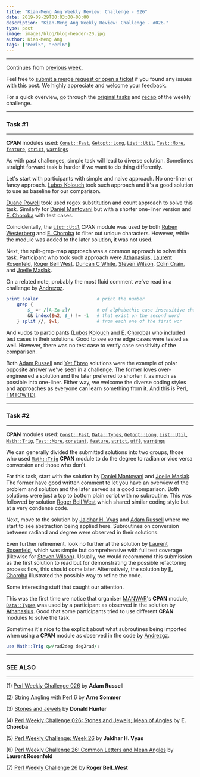 ```yaml
---
title: "Kian-Meng Ang Weekly Review: Challenge - 026"
date: 2019-09-29T00:03:00+00:00
description: "Kian-Meng Ang Weekly Review: Challenge - #026."
type: post
image: images/blog/blog-header-20.jpg
author: Kian-Meng Ang
tags: ["Perl5", "Perl6"]
---
```

***
Continues from [previous week](/blog/review-challenge-025/).

Feel free to [submit a merge request or open a ticket](https://github.com/manwar/perlweeklychallenge) if you found any issues with this post. We highly appreciate and welcome your feedback.

For a quick overview, go through the [original tasks](/blog/perl-weekly-challenge-026/) and [recap](/blog/recap-challenge-026/) of the weekly challenge.

***
### Task #1
***

**CPAN** modules used: [`Const::Fast`](https://metacpan.org/pod/Const::Fast), [`Getopt::Long`](https://metacpan.org/pod/Getopt::Long), [`List::Util`](https://metacpan.org/pod/List::Util), [`Test::More`](https://metacpan.org/pod/Test::More), [`feature`](https://metacpan.org/pod/feature), [`strict`](https://metacpan.org/pod/strict), [`warnings`](https://metacpan.org/pod/warnings)

As with past challenges, simple task will lead to diverse solution. Sometimes straight forward task is harder if we want to do thing differently.

Let's start with participants with simple and naive approach. No one-liner or fancy approach. [Lubos Kolouch](https://github.com/manwar/perlweeklychallenge-club/blob/master/challenge-026/lubos-kolouch/perl5/ch-1.pl) took such approach and it's a good solution to use as baseline for our comparison.

[Duane Powell](https://github.com/manwar/perlweeklychallenge-club/blob/master/challenge-026/duane-powell/perl5/ch-1.pl) took used regex substitution and count approach to solve this task. Similarly for [Daniel Mantovani](https://github.com/manwar/perlweeklychallenge-club/blob/master/challenge-026/daniel-mantovani/perl5/ch-1.pl) but with a shorter one-liner version and [E. Choroba](https://github.com/manwar/perlweeklychallenge-club/blob/master/challenge-026/e-choroba/perl5/ch-1.pl) with test cases.

Coincidentally, the [`List::Util`](https://metacpan.org/pod/List::Util) CPAN module was used by both [Ruben Westerberg](https://github.com/manwar/perlweeklychallenge-club/blob/master/challenge-026/ruben-westerberg/perl5/ch-1.pl) and [E. Choroba](https://github.com/manwar/perlweeklychallenge-club/blob/master/challenge-026/e-choroba/perl5/ch-1.pl) to filter out unique characters. However, while the module was added to the later solution, it was not used.

Next, the split-grep-map approach was a common approach to solve this task. Participant who took such approach were [Athanasius](https://github.com/manwar/perlweeklychallenge-club/blob/master/challenge-026/athanasius/perl5/ch-1.pl), [Laurent Rosenfeld](https://github.com/manwar/perlweeklychallenge-club/blob/master/challenge-026/laurent-rosenfeld/perl5/ch-1.pl), [Roger Bell West](https://github.com/manwar/perlweeklychallenge-club/blob/master/challenge-026/roger-bell-west/perl5/ch-1.pl), [Duncan C White](https://github.com/manwar/perlweeklychallenge-club/blob/master/challenge-026/duncan-c-white/perl5/ch-1.pl), [Steven Wilson](https://github.com/manwar/perlweeklychallenge-club/blob/master/challenge-026/steven-wilson/perl5/ch-1.pl), [Colin Crain](https://github.com/manwar/perlweeklychallenge-club/blob/master/challenge-026/colin-crain/perl5/ch-1.pl), and [Joelle Maslak](https://github.com/manwar/perlweeklychallenge-club/blob/master/challenge-026/joelle-maslak/perl5/ch-1.pl).

On a related note, probably the most fluid comment we've read in a challenge by [Andrezgz](https://github.com/manwar/perlweeklychallenge-club/blob/master/challenge-026/andrezgz/perl5/ch-1.pl).

```perl
print scalar                      # print the number
    grep {
        $_ =~ /[A-Za-z]/          # of alphabethic case insensitive characters
        && index($w2, $_) != -1   # that exist on the second word
    } split //, $w1;              # from each one of the first wor
```

And kudos to participants ([Lubos Kolouch](https://github.com/manwar/perlweeklychallenge-club/blob/master/challenge-026/lubos-kolouch/perl5/ch-1.pl) and [E. Choroba](https://github.com/manwar/perlweeklychallenge-club/blob/master/challenge-026/e-choroba/perl5/ch-1.pl)) who included test cases in their solutions. Good to see some edge cases were tested as well. However, there was no test case to verify case sensitivity of the comparison.

Both [Adam Russell](https://github.com/manwar/perlweeklychallenge-club/blob/master/challenge-026/adam-russell/perl5/ch-1.pl) and [Yet Ebreo](https://github.com/manwar/perlweeklychallenge-club/blob/master/challenge-026/yet-ebreo/perl5/ch-1.pl) solutions were the example of polar opposite answer we've seen in a challenge. The former loves over-engineered a solution and the later preferred to shorten it as much as possible into one-liner. Either way, we welcome the diverse coding styles and approaches as everyone can learn something from it. And this is Perl, [TMTOWTDI](https://en.wikipedia.org/wiki/There%27s_more_than_one_way_to_do_it).


***
### Task #2
***

**CPAN** modules used: [`Const::Fast`](https://metacpan.org/pod/Const::Fast), [`Data::Types`](https://metacpan.org/pod/Data::Types), [`Getopt::Long`](https://metacpan.org/pod/Getopt::Long), [`List::Util`](https://metacpan.org/pod/List::Util), [`Math::Trig`](https://metacpan.org/pod/Math::Trig), [`Test::More`](https://metacpan.org/pod/Test::More), [`constant`](https://metacpan.org/pod/constant), [`feature`](https://metacpan.org/pod/feature), [`strict`](https://metacpan.org/pod/strict), [`utf8`](https://metacpan.org/pod/utf8), [`warnings`](https://metacpan.org/pod/warnings)

We can generally divided the submitted solutions into two groups, those who used [`Math::Trig`](https://metacpan.org/pod/Math::Trig) **CPAN** module to do the degree to radian or vice versa conversion and those who don't.

For this task, start with the solution by [Daniel Mantovani](https://github.com/manwar/perlweeklychallenge-club/blob/master/challenge-026/daniel-mantovani/perl5/ch-2.pl) and [Joelle Maslak](https://github.com/manwar/perlweeklychallenge-club/blob/master/challenge-026/joelle-maslak/perl5/ch-2.pl). The former have good written comment to let you have an overview of the problem and solution and the later served as a good comparison. Both solutions were just a top to bottom plain script with no subroutine. This was followed by solution [Roger Bell West](https://github.com/manwar/perlweeklychallenge-club/blob/master/challenge-026/roger-bell-west/perl5/ch-2.pl) which shared similar coding style but at a very condense code.

Next, move to the solution by [Jaldhar H. Vyas](https://github.com/manwar/perlweeklychallenge-club/blob/master/challenge-026/jaldhar-h-vyas/perl5/ch-2.pl) and [Adam Russell](https://github.com/manwar/perlweeklychallenge-club/blob/master/challenge-026/adam-russell/perl5/ch-2.pl)  where we start to see abstraction being applied here. Subroutines on conversion between radiand and degree were observed in their solutions.

Even further refinement, look no further at the solution by [Laurent Rosenfeld](https://github.com/manwar/perlweeklychallenge-club/blob/master/challenge-026/laurent-rosenfeld/perl5/ch-2.pl), which was simple but comprehensive with full test coverage (likewise for [Steven Wilson](https://github.com/manwar/perlweeklychallenge-club/blob/master/challenge-026/steven-wilson/perl5/ch-2.pl)). Usually, we would recommend this submission as the first solution to read but for demonstrating the possible refactoring process flow, this should come later. Alternatively, the solution by [E. Choroba](https://github.com/manwar/perlweeklychallenge-club/blob/master/challenge-026/e-choroba/perl5/ch-2.pl) illustrated the possible way to refine the code.

Some interesting stuff that caught our attention.

This was the first time we notice that organiser [MANWAR](https://metacpan.org/author/MANWAR)'s **CPAN** module, [`Data::Types`](https://metacpan.org/pod/Data::Types) was used by a participant as observed in the solution by [Athanasius](https://github.com/manwar/perlweeklychallenge-club/blob/master/challenge-026/athanasius/perl5/ch-2.pl). Good that some participants tried to use different **CPAN** modules to solve the task.

Sometimes it's nice to the explicit about what subroutines being imported when using a **CPAN** module as observed in the code by [Andrezgz](https://github.com/manwar/perlweeklychallenge-club/blob/master/challenge-026/andrezgz/perl5/ch-2.pl).

```perl
use Math::Trig qw/rad2deg deg2rad/;
```

***
### SEE ALSO
***

(1) [Perl Weekly Challenge 026](https://adamcrussell.livejournal.com/9318.html) by **Adam Russell**

(2) [String Angling with Perl 6](https://perl6.eu/string-angling.html) by **Arne Sommer**

(3) [Stones and Jewels](http://donaldh.wtf/2019/09/stones-and-jewels/) by **Donald Hunter**

(4) [Perl Weekly Challenge 026: Stones and Jewels; Mean of Angles](http://blogs.perl.org/users/e_choroba/2019/09/perl-weekly-challenge-026-stones-and-jewels-mean-of-angles.html) by **E. Choroba**

(5) [Perl Weekly Challenge: Week 26](https://www.braincells.com/perl/2019/09/perl_weekly_challenge_week_26.html) by **Jaldhar H. Vyas**

(6) [Perl Weekly Challenge 26: Common Letters and Mean Angles](http://blogs.perl.org/users/laurent_r/2019/09/perl-weekly-challenge-26-common-letters-and-mean-angles.html) by **Laurent Rosenfeld**

(7) [Perl Weekly Challenge 26](https://blog.firedrake.org/archive/2019/09/Perl_Weekly_Challenge_26.html) by **Roger Bell_West**
